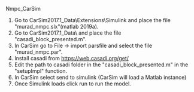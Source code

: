 Nmpc_CarSim

 1. Go to CarSim2017.1_Data\Extensions\Simulink and place the file "murad_nmpc.slx"(matlab 2019a).
 2. Go to CarSim2017.1_Data\ and place the file "casadi_block_presented.m".
 3. In CarSim go to File -> import parsfile and select the file "murad_nmpc.par".
 4. Install casadi from https://web.casadi.org/get/
 5. Edit the path to casadi folder in the "casadi_block_presented.m" in the "setupImpl" function.
 6. In CarSim select send to simulink (CarSim will load a Matlab instance)
 7. Once Simulink loads click run to run the model.
 
